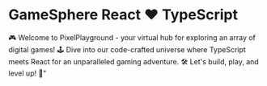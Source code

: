 # GameSphere React ❤️ TypeScript

🎮 Welcome to PixelPlayground - your virtual hub for exploring an array of digital games! 🕹️ Dive into our code-crafted universe where TypeScript meets React for an unparalleled gaming adventure. 🛠️ Let's build, play, and level up! 🚀"
